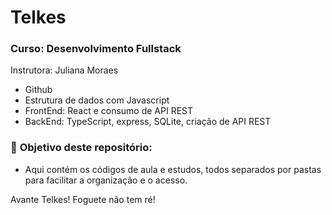 # Telkes

### Curso: Desenvolvimento Fullstack
Instrutora: Juliana Moraes

- Github
- Estrutura de dados com Javascript
- FrontEnd: React e consumo de API REST
- BackEnd: TypeScript, express, SQLite, criação de API REST

### 🚀 **Objetivo deste repositório:**
- Aqui contém os códigos de aula e estudos, todos separados por pastas para facilitar a organização e o acesso.

Avante Telkes! Foguete não tem ré!



